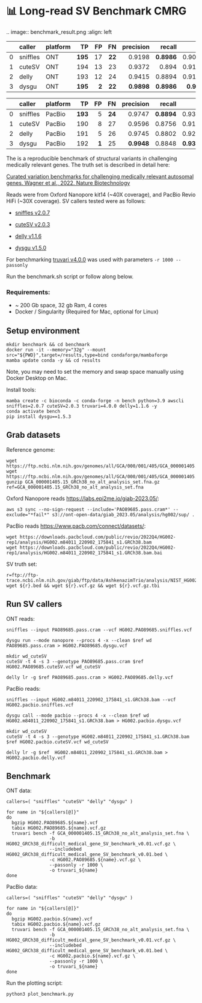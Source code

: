 :bar_chart: Long-read SV Benchmark CMRG
=======================================

.. image:: benchmark_result.png
    :align: left


|    | caller   | platform   |   TP |   FP |   FN |   precision |   recall |     f1 |   gt_concordance |
|---:|:---------|:-----------|-----:|-----:|-----:|------------:|---------:|-------:|-----------------:|
|  0 | sniffles | ONT        |  **195** |   17 |   **22** |      0.9198 |   **0.8986** | 0.9091 |           0.8667 |
|  1 | cuteSV   | ONT        |  194 |   13 |   23 |      0.9372 |   0.894  | 0.9151 |           0.8918 |
|  2 | delly    | ONT        |  193 |   12 |   24 |      0.9415 |   0.8894 | 0.9147 |           **0.8964** |
|  3 | dysgu    | ONT        |  **195** |    **2** |   **22** |      **0.9898** |   **0.8986** | **0.942**  |           0.8821 |


|    | caller   | platform   |   TP |   FP |   FN |   precision |   recall |     f1 |   gt_concordance |
|---:|:---------|:-----------|-----:|-----:|-----:|------------:|---------:|-------:|-----------------:|
|  0 | sniffles | PacBio     |  **193** |    5 |   **24** |      0.9747 |   **0.8894** | 0.9301 |           0.8912 |
|  1 | cuteSV   | PacBio     |  190 |    8 |   27 |      0.9596 |   0.8756 | 0.9157 |           **0.9**    |
|  2 | delly    | PacBio     |  191 |    5 |   26 |      0.9745 |   0.8802 | 0.9249 |           0.8743 |
|  3 | dysgu    | PacBio     |  192 |    **1** |   25 |      **0.9948** |   0.8848 | **0.9366** |           0.8958 |


The is a reproducible benchmark of structural variants in challenging medically relevant genes. The truth set is described in detail here:

[Curated variation benchmarks for challenging medically relevant autosomal genes. Wagner et al., 2022. Nature Biotechnology](https://www.nature.com/articles/s41587-021-01158-1)

Reads were from Oxford Nanopore kit14 (~40X coverage), and PacBio Revio HiFi (~30X coverage). SV callers tested were as follows:

- [sniffles v2.0.7](https://github.com/fritzsedlazeck/Sniffles)

- [cuteSV v2.0.3](https://github.com/tjiangHIT/cuteSV)

- [delly v1.1.6](https://github.com/dellytools/delly)

- [dysgu v1.5.0](https://github.com/kcleal/dysgu)



For benchmarking [truvari v4.0.0](https://github.com/ACEnglish/truvari) was used with parameters `-r 1000 --passonly`

Run the benchmark.sh script or follow along below.

### Requirements:

- ~ 200 Gb space, 32 gb Ram, 4 cores
- Docker / Singularity (Required for Mac, optional for Linux)


## Setup environment

```
mkdir benchmark && cd benchmark
docker run -it --memory="32g" --mount src="${PWD}",target=/results,type=bind condaforge/mambaforge
mamba update conda -y && cd results
```
Note, you may need to set the memory and swap space manually using Docker Desktop on Mac.

Install tools:

```
mamba create -c bioconda -c conda-forge -n bench python=3.9 awscli sniffles=2.0.7 cuteSV=2.0.3 truvari=4.0.0 delly=1.1.6 -y
conda activate bench
pip install dysgu==1.5.3
```

## Grab datasets

Reference genome:
```
wget https://ftp.ncbi.nlm.nih.gov/genomes/all/GCA/000/001/405/GCA_000001405.15_GRCh38/seqs_for_alignment_pipelines.ucsc_ids/GCA_000001405.15_GRCh38_no_alt_analysis_set.fna.gz
wget https://ftp.ncbi.nlm.nih.gov/genomes/all/GCA/000/001/405/GCA_000001405.15_GRCh38/seqs_for_alignment_pipelines.ucsc_ids/GCA_000001405.15_GRCh38_no_alt_analysis_set.fna.fai
gunzip GCA_000001405.15_GRCh38_no_alt_analysis_set.fna.gz
ref=GCA_000001405.15_GRCh38_no_alt_analysis_set.fna
```

Oxford Nanopore reads https://labs.epi2me.io/giab-2023.05/:
```
aws s3 sync --no-sign-request --include='PAO89685.pass.cram*' --exclude="*fail*" s3://ont-open-data/giab_2023.05/analysis/hg002/sup/ .
```

PacBio reads https://www.pacb.com/connect/datasets/:
```
wget https://downloads.pacbcloud.com/public/revio/2022Q4/HG002-rep1/analysis/HG002.m84011_220902_175841_s1.GRCh38.bam
wget https://downloads.pacbcloud.com/public/revio/2022Q4/HG002-rep1/analysis/HG002.m84011_220902_175841_s1.GRCh38.bam.bai
```

SV truth set:
```
r=ftp://ftp-trace.ncbi.nlm.nih.gov/giab/ftp/data/AshkenazimTrio/analysis/NIST_HG002_medical_genes_SV_benchmark_v0.01/HG002_GRCh38_difficult_medical_gene_SV_benchmark_v0.01
wget ${r}.bed && wget ${r}.vcf.gz && wget ${r}.vcf.gz.tbi
```

## Run SV callers

ONT reads:

```
sniffles --input PAO89685.pass.cram --vcf HG002.PAO89685.sniffles.vcf

dysgu run --mode nanopore --procs 4 -x --clean $ref wd PAO89685.pass.cram > HG002.PAO89685.dysgu.vcf

mkdir wd_cuteSV
cuteSV -t 4 -s 3 --genotype PAO89685.pass.cram $ref HG002.PAO89685.cuteSV.vcf wd_cuteSV

delly lr -g $ref PAO89685.pass.cram > HG002.PAO89685.delly.vcf
```

PacBio reads:
```
sniffles --input HG002.m84011_220902_175841_s1.GRCh38.bam --vcf HG002.pacbio.sniffles.vcf

dysgu call --mode pacbio --procs 4 -x --clean $ref wd HG002.m84011_220902_175841_s1.GRCh38.bam > HG002.pacbio.dysgu.vcf

mkdir wd_cuteSV
cuteSV -t 4 -s 3 --genotype HG002.m84011_220902_175841_s1.GRCh38.bam $ref HG002.pacbio.cuteSV.vcf wd_cuteSV

delly lr -g $ref  HG002.m84011_220902_175841_s1.GRCh38.bam > HG002.pacbio.delly.vcf
```


## Benchmark

ONT data:
```
callers=( "sniffles" "cuteSV" "delly" "dysgu" )

for name in "${callers[@]}"
do
  bgzip HG002.PAO89685.${name}.vcf
  tabix HG002.PAO89685.${name}.vcf.gz
  truvari bench -f GCA_000001405.15_GRCh38_no_alt_analysis_set.fna \
                -b HG002_GRCh38_difficult_medical_gene_SV_benchmark_v0.01.vcf.gz \
                --includebed HG002_GRCh38_difficult_medical_gene_SV_benchmark_v0.01.bed \
                -c HG002.PAO89685.${name}.vcf.gz \
                --passonly -r 1000 \
                -o truvari_${name}
done
```

PacBio data:
```
callers=( "sniffles" "cuteSV" "delly" "dysgu" )

for name in "${callers[@]}"
do
  bgzip HG002.pacbio.${name}.vcf
  tabix HG002.pacbio.${name}.vcf.gz
  truvari bench -f GCA_000001405.15_GRCh38_no_alt_analysis_set.fna \
                -b HG002_GRCh38_difficult_medical_gene_SV_benchmark_v0.01.vcf.gz \
                --includebed HG002_GRCh38_difficult_medical_gene_SV_benchmark_v0.01.bed \
                -c HG002.pacbio.${name}.vcf.gz \
                --passonly -r 1000 \
                -o truvari_${name}
done
```

Run the plotting script:

```python3 plot_benchmark.py```



